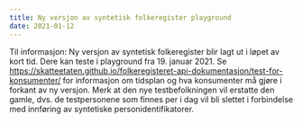 ```yaml
---
title: Ny versjon av syntetisk folkeregister playground
date: 2021-01-12
---
```


 Til informasjon: Ny versjon av syntetisk folkeregister blir lagt ut i løpet av kort tid. Dere kan teste i playground fra 19. januar 2021. 
 Se https://skatteetaten.github.io/folkeregisteret-api-dokumentasjon/test-for-konsumenter/ for informasjon om tidsplan og hva konsumenter må gjøre i forkant av ny versjon.
 Merk at den nye testbefolkningen vil erstatte den gamle, dvs. de testpersonene som finnes per i dag vil bli slettet i forbindelse med innføring av syntetiske personidentifikatorer.
 
